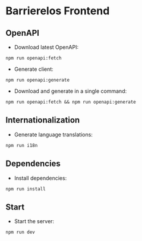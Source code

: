 # Barrierelos Frontend

## OpenAPI

* Download latest OpenAPI:

```shell
npm run openapi:fetch
```

* Generate client:

```shell
npm run openapi:generate
```

* Download and generate in a single command:

```shell
npm run openapi:fetch && npm run openapi:generate
```

## Internationalization

* Generate language translations:

```shell
npm run i18n
```

## Dependencies

* Install dependencies:

```shell
npm run install
```

## Start

* Start the server:

```shell
npm run dev
```
